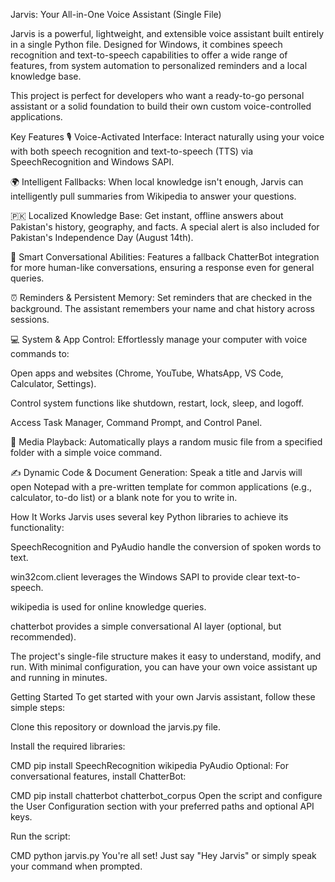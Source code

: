 

Jarvis: Your All-in-One Voice Assistant (Single File)


Jarvis is a powerful, lightweight, and extensible voice assistant built entirely in a single Python file. Designed for Windows, it combines speech recognition and text-to-speech capabilities to offer a wide range of features, from system automation to personalized reminders and a local knowledge base.

This project is perfect for developers who want a ready-to-go personal assistant or a solid foundation to build their own custom voice-controlled applications.

Key Features
🎙️ Voice-Activated Interface: Interact naturally using your voice with both speech recognition and text-to-speech (TTS) via SpeechRecognition and Windows SAPI.

🌍 Intelligent Fallbacks: When local knowledge isn't enough, Jarvis can intelligently pull summaries from Wikipedia to answer your questions.

🇵🇰 Localized Knowledge Base: Get instant, offline answers about Pakistan's history, geography, and facts. A special alert is also included for Pakistan's Independence Day (August 14th).

🤖 Smart Conversational Abilities: Features a fallback ChatterBot integration for more human-like conversations, ensuring a response even for general queries.

⏰ Reminders & Persistent Memory: Set reminders that are checked in the background. The assistant remembers your name and chat history across sessions.

💻 System & App Control: Effortlessly manage your computer with voice commands to:

Open apps and websites (Chrome, YouTube, WhatsApp, VS Code, Calculator, Settings).

Control system functions like shutdown, restart, lock, sleep, and logoff.

Access Task Manager, Command Prompt, and Control Panel.

🎵 Media Playback: Automatically plays a random music file from a specified folder with a simple voice command.

✍️ Dynamic Code & Document Generation: Speak a title and Jarvis will open Notepad with a pre-written template for common applications (e.g., calculator, to-do list) or a blank note for you to write in.

How It Works
Jarvis uses several key Python libraries to achieve its functionality:

SpeechRecognition and PyAudio handle the conversion of spoken words to text.

win32com.client leverages the Windows SAPI to provide clear text-to-speech.

wikipedia is used for online knowledge queries.

chatterbot provides a simple conversational AI layer (optional, but recommended).

The project's single-file structure makes it easy to understand, modify, and run. With minimal configuration, you can have your own voice assistant up and running in minutes.

Getting Started
To get started with your own Jarvis assistant, follow these simple steps:

Clone this repository or download the jarvis.py file.

Install the required libraries:

CMD
pip install SpeechRecognition wikipedia PyAudio
Optional: For conversational features, install ChatterBot:

CMD
pip install chatterbot chatterbot_corpus
Open the script and configure the User Configuration section with your preferred paths and optional API keys.

Run the script:

CMD
python jarvis.py
You're all set! Just say "Hey Jarvis" or simply speak your command when prompted.
